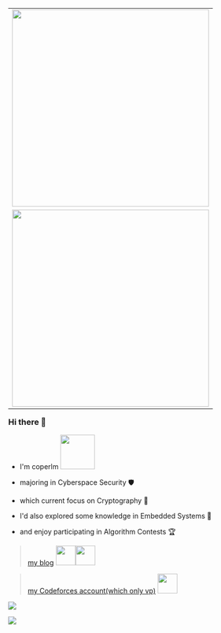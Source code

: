 <table align='right'>
<tr><td><img src="https://github-readme-stats.vercel.app/api?username=coperlm&count_private=true&show_icons=true&theme=cobalt" width="400"></td></tr>
<tr><td><img src="https://stats.justsong.cn/api/nowcoder?id=962349741" width="400" /></td></tr>
</table>

### Hi there 👋

- I'm coperlm <img src="https://raw.githubusercontent.com/alexnaiman/alexnaiman/master/resources/PusheenCompute.gif" width="70px" />

- majoring in Cyberspace Security 🛡️
  
- which current focus on Cryptography 🔐
  
- I'd also explored some knowledge in Embedded Systems 🤖

- and enjoy participating in Algorithm Contests 🏆


> [my blog](https://coperlm.github.io/) <img src="https://ice.frostsky.com/2024/12/17/47c3959e81d29e451de2d5322e53347e.gif" width="40" /><img src="https://ice.frostsky.com/2024/12/17/4d0684d8bebfb184eda06aafebd71a96.gif" width="40" />

> [my Codeforces account(which only vp)](https://codeforces.com/profile/coperlm) <img src="https://ice.frostsky.com/2024/12/17/71b6779180e2d7328f371e566f20625f.gif" width="40px" />

![](https://github-readme-activity-graph.vercel.app/graph?username=coperlm&theme=react-dark)

![](https://github-profile-trophy.vercel.app/?username=coperlm)
